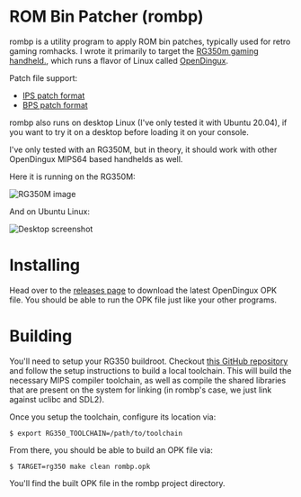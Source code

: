 # ROM Bin Patcher (rombp)

rombp is a utility program to apply ROM bin patches, typically used for
retro gaming romhacks. I wrote it primarily to target
the
[RG350m gaming handheld.](https://obscurehandhelds.com/2020/07/the-anbernic-rg350m-review/),
which runs a flavor of Linux
called
[OpenDingux](https://wiki.dingoonity.org/index.php?title=OpenDingux:About).

Patch file support:
- [IPS patch format](http://fileformats.archiveteam.org/wiki/IPS_(binary_patch_format))
- [BPS patch format](https://github.com/blakesmith/rombp/blob/master/docs/bps_spec.md)

rombp also runs on desktop Linux (I've only tested it with Ubuntu
20.04), if you want to try it on a desktop before loading it on your
console.

I've only tested with an RG350M, but in theory, it should work with
other OpenDingux MIPS64 based handhelds as well.

Here it is running on the RG350M:

![RG350M image](https://raw.github.com/blakesmith/rombp/master/docs/rg350m.jpg)

And on Ubuntu Linux:

![Desktop screenshot](https://raw.github.com/blakesmith/rombp/master/docs/screenshot.jpg)

# Installing

Head over to the
[releases page](https://github.com/blakesmith/rombp/releases) to
download the latest OpenDingux OPK file. You should be able to run the
OPK file just like your other programs.

# Building

You'll need to setup your RG350
buildroot. Checkout
[this GitHub repository](https://github.com/tonyjih/RG350_buildroot)
and follow the setup instructions to build a local toolchain. This
will build the necessary MIPS compiler toolchain, as well as compile
the shared libraries that are present on the system for linking (in
rombp's case, we just link against uclibc and SDL2).

Once you setup the toolchain, configure its location via:

```
$ export RG350_TOOLCHAIN=/path/to/toolchain
```

From there, you should be able to build an OPK file via:

```
$ TARGET=rg350 make clean rombp.opk
```

You'll find the built OPK file in the rombp project directory.

